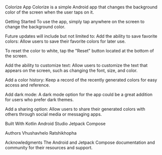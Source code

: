 Colorize App
Colorize is a simple Android app that changes the background color of the screen when the user taps on it. 



Getting Started
To use the app, simply tap anywhere on the screen to change the background color. 

Future updates will include but not limited to:
Add the ability to save favorite colors: Allow users to save their favorite colors for later use.

To reset the color to white, tap the "Reset" button located at the bottom of the screen.

Add the ability to customize text: Allow users to customize the text that appears on the screen, such as changing the font, size, and color.

Add a color history: Keep a record of the recently generated colors for easy access and reference.

Add dark mode: A dark mode option for the app could be a great addition for users who prefer dark themes.

Add a sharing option: Allow users to share their generated colors with others through social media or messaging apps.

Built With
Kotlin
Android Studio
Jetpack Compose

Authors
Vhushavhelo Ratshikhopha


Acknowledgments
The Android and Jetpack Compose documentation and community for their resources and support.
